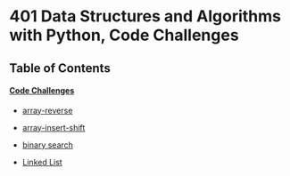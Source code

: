 
# 401  Data Structures and Algorithms with Python, Code Challenges
## Table of Contents

#### [Code Challenges](https://github.com/BelalElolahi/data-structures-and-algorithms/tree/main/python/code_challenges)
   * [array-reverse](https://github.com/BelalElolahi/data-structures-and-algorithms/blob/main/python/code_challenges/array-reverse/README.md)


   * [array-insert-shift](https://github.com/BelalElolahi/data-structures-and-algorithms/blob/main/python/code_challenges/array-insert-shift/README.md)

   * [binary search](https://github.com/BelalElolahi/data-structures-and-algorithms/blob/main/python/code_challenges/array-binary-search/README.md)
    
   * [Linked List](https://github.com/BelalElolahi/data-structures-and-algorithms/blob/main/python/code_challenges/linked_list/README.md) 


   
   




